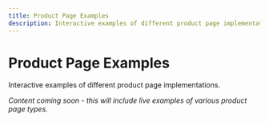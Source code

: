 ```yaml
---
title: Product Page Examples
description: Interactive examples of different product page implementations
---
```


# Product Page Examples

Interactive examples of different product page implementations.

*Content coming soon - this will include live examples of various product page types.*